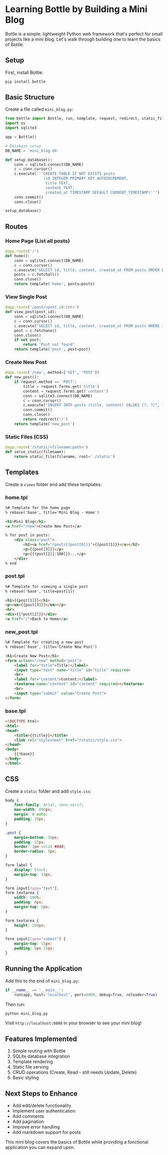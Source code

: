 # Learning Bottle by Building a Mini Blog

Bottle is a simple, lightweight Python web framework that's perfect for small projects like a mini blog. Let's walk through building one to learn the basics of Bottle.

## Setup

First, install Bottle:
```bash
pip install bottle
```

## Basic Structure

Create a file called `mini_blog.py`:

```python
from bottle import Bottle, run, template, request, redirect, static_file
import os
import sqlite3

app = Bottle()

# Database setup
DB_NAME = 'mini_blog.db'

def setup_database():
    conn = sqlite3.connect(DB_NAME)
    c = conn.cursor()
    c.execute('''CREATE TABLE IF NOT EXISTS posts 
                 (id INTEGER PRIMARY KEY AUTOINCREMENT, 
                  title TEXT, 
                  content TEXT,
                  created_at TIMESTAMP DEFAULT CURRENT_TIMESTAMP)''')
    conn.commit()
    conn.close()

setup_database()
```

## Routes

### Home Page (List all posts)

```python
@app.route('/')
def home():
    conn = sqlite3.connect(DB_NAME)
    c = conn.cursor()
    c.execute("SELECT id, title, content, created_at FROM posts ORDER BY created_at DESC")
    posts = c.fetchall()
    conn.close()
    return template('home', posts=posts)
```

### View Single Post

```python
@app.route('/post/<post_id:int>')
def view_post(post_id):
    conn = sqlite3.connect(DB_NAME)
    c = conn.cursor()
    c.execute("SELECT id, title, content, created_at FROM posts WHERE id=?", (post_id,))
    post = c.fetchone()
    conn.close()
    if not post:
        return "Post not found"
    return template('post', post=post)
```

### Create New Post

```python
@app.route('/new', method=['GET', 'POST'])
def new_post():
    if request.method == 'POST':
        title = request.forms.get('title')
        content = request.forms.get('content')
        conn = sqlite3.connect(DB_NAME)
        c = conn.cursor()
        c.execute("INSERT INTO posts (title, content) VALUES (?, ?)", (title, content))
        conn.commit()
        conn.close()
        return redirect('/')
    return template('new_post')
```

### Static Files (CSS)

```python
@app.route('/static/<filename:path>')
def serve_static(filename):
    return static_file(filename, root='./static')
```

## Templates

Create a `views` folder and add these templates:

### home.tpl

```html
%# Template for the home page
% rebase('base', title='Mini Blog - Home')

<h1>Mini Blog</h1>
<a href="/new">Create New Post</a>

% for post in posts:
    <div class="post">
        <h2><a href="/post/{{post[0]}}">{{post[1]}}</a></h2>
        <p>{{post[3]}}</p>
        <p>{{!post[2][:100]}}...</p>
    </div>
% end
```

### post.tpl

```html
%# Template for viewing a single post
% rebase('base', title=post[1])

<h1>{{post[1]}}</h1>
<p><em>{{post[3]}}</em></p>
<hr>
<div>{{!post[2]}}</div>
<a href="/">Back to Home</a>
```

### new_post.tpl

```html
%# Template for creating a new post
% rebase('base', title='Create New Post')

<h1>Create New Post</h1>
<form action="/new" method="post">
    <label for="title">Title:</label>
    <input type="text" name="title" id="title" required>
    <br>
    <label for="content">Content:</label>
    <textarea name="content" id="content" required></textarea>
    <br>
    <input type="submit" value="Create Post">
</form>
```

### base.tpl

```html
<!DOCTYPE html>
<html>
<head>
    <title>{{title}}</title>
    <link rel="stylesheet" href="/static/style.css">
</head>
<body>
    {{!base}}
</body>
</html>
```

## CSS

Create a `static` folder and add `style.css`:

```css
body {
    font-family: Arial, sans-serif;
    max-width: 800px;
    margin: 0 auto;
    padding: 20px;
}

.post {
    margin-bottom: 30px;
    padding: 15px;
    border: 1px solid #ddd;
    border-radius: 5px;
}

form label {
    display: block;
    margin-top: 10px;
}

form input[type="text"],
form textarea {
    width: 100%;
    padding: 8px;
    margin-top: 5px;
}

form textarea {
    height: 200px;
}

form input[type="submit"] {
    margin-top: 15px;
    padding: 8px 15px;
}
```

## Running the Application

Add this to the end of `mini_blog.py`:

```python
if __name__ == '__main__':
    run(app, host='localhost', port=8080, debug=True, reloader=True)
```

Then run:
```bash
python mini_blog.py
```

Visit `http://localhost:8080` in your browser to see your mini blog!

## Features Implemented

1. Simple routing with Bottle
2. SQLite database integration
3. Template rendering
4. Static file serving
5. CRUD operations (Create, Read - still needs Update, Delete)
6. Basic styling

## Next Steps to Enhance

- Add edit/delete functionality
- Implement user authentication
- Add comments
- Add pagination
- Improve error handling
- Add markdown support for posts

This mini blog covers the basics of Bottle while providing a functional application you can expand upon.

